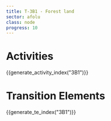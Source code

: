```yaml
---
title: T-3B1 - Forest land
sector: afolu
class: node
progress: 10
---
```


# Activities

{{generate_activity_index("3B1")}}


# Transition Elements

{{generate_te_index("3B1")}}

